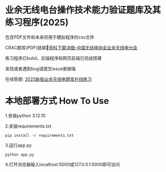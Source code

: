 # 业余无线电台操作技术能力验证题库及其练习程序(2025)

包含PDF文件和未来将用于模拟程序的csv文件

CRAC题库(PDF)链接🔗[资料下载详细-中国无线电协会业余无线电分会](http://www.crac.org.cn/News/Detail?ID=d11def30d20d4d8fb12e08e7160e607d)

练习程序已bulid，后端程序和网页前端已完成搭建

发现或者遇到bug请提交issue谢谢喵

在线答题: [2025新版业余无线电题库在线练习](http://81.68.144.16:5000)

# 本地部署方式 How To Use

1.安装python 3.12.10

2.安装requirements.txt

`pip install -r requirements.txt`

3.运行app.py

`python app.py`

4.打开浏览器输入localhost:5000或127.0.0.1:5000即可访问

